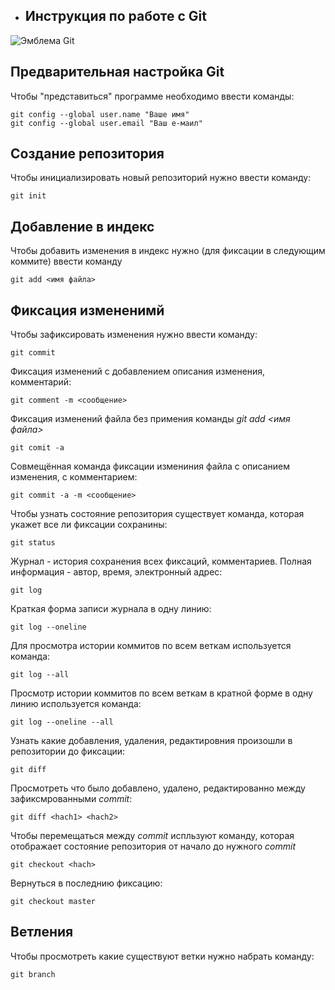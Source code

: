 * ## Инструкция по работе с Git
![Эмблема Git](card_1.png)
## Предварительная настройка Git

Чтобы "представиться" программе  необходимо ввести команды:

    git config --global user.name "Ваше имя"
    git config --global user.email "Ваш е-маил"

## Создание репозитория

Чтобы инициализировать новый репозиторий нужно ввести команду:

    git init

## Добавление в индекс

Чтобы добавить изменения в индекс нужно (для фиксации в следующим коммите) ввести команду

    git add <имя файла>

## Фиксация измененимй 

Чтобы зафиксировать изменения нужно ввести команду:

    git commit

Фиксация изменений с добавлением описания изменения, комментарий:

    git comment -m <сообщение>

Фиксация изменений файла без примения команды 
*git add <имя файла>* 

    git comit -a

Совмещённая команда фиксации измениния файла с описанием изменения, с комментарием:

    git commit -a -m <сообщение>

Чтобы узнать состояние репозитория существует команда, которая укажет все ли фиксации сохранины:

    git status

Журнал - история сохранения всех фиксаций, комментариев. Полная информация - автор, время, электронный адрес:

    git log

Краткая форма записи журнала в одну линию:

    git log --oneline

Для просмотра истории коммитов по всем веткам используется команда:

    git log --all

Просмотр истории коммитов по всем веткам  в кратной форме в одну линию используется команда:

    git log --oneline --all

Узнать какие добавления, удаления, редактировния произошли в репозитории до фиксации:

    git diff

Просмотреть что было добавлено, удалено, редактированно между зафиксмрованными *commit*:

    git diff <hach1> <hach2>

Чтобы перемещаться между *commit* испльзуют команду, которая отображает состояние репозитория от начало до нужного *commit*

    git checkout <hach>

Вернуться в последнию фиксацию:

    git checkout master

## Ветления

Чтобы просмотреть какие существуют ветки нужно набрать команду:

    git branch


